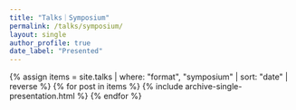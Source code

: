 ```yaml
---
title: "Talks｜Symposium"
permalink: /talks/symposium/
layout: single
author_profile: true
date_label: "Presented"
---
```

<div class="entries-list">
{% assign items = site.talks | where: "format", "symposium" | sort: "date" | reverse %}
{% for post in items %}
  {% include archive-single-presentation.html %}
{% endfor %}
</div>
